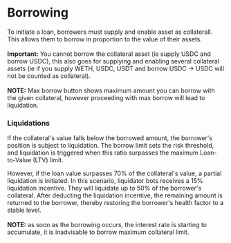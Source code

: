 # Borrowing

To initiate a loan, borrowers must supply and enable asset as collaterall. This allows them to borrow in proportion to the value of their assets. \
\
**Important:** You cannot borrow the collateral asset (ie supply USDC and borrow USDC), this also goes for supplying and enabling several collateral assets (ie if you supply WETH, USDC, USDT and borrow USDC -> USDC will not be counted as collateral).\
\
**NOTE:** Max borrow button shows maximum amount you can borrow with the given collateral, however proceeding with max borrow will lead to liquidation.

### Liquidations&#x20;

If the collateral's value falls below the borrowed amount, the borrower's position is subject to liquidation. The borrow limit sets the risk threshold, and liquidation is triggered when this ratio surpasses the maximum Loan-to-Value (LTV) limit.&#x20;

However, if the loan value surpasses 70% of the collateral's value, a partial liquidation is initiated. In this scenario, liquidator bots receives a 15% liquidation incentive. They will liquidate up to 50% of the borrower's collateral. After deducting the liquidation incentive, the remaining amount is returned to the borrower, thereby restoring the borrower's health factor to a stable level.\
\
**NOTE:** as soon as the borrowing occurs, the interest rate is starting to accumulate, it is inadvisable to borrow maximum collateral limit.
